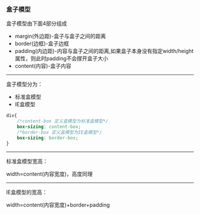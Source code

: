 ### 盒子模型
盒子模型由下面4部分组成     
* margin(外边距)-盒子与盒子之间的距离
* border(边框)-盒子边框
* padding(内边距)-内容与盒子之间的距离,如果盒子本身没有指定width/height属性，则此时padding不会撑开盒子大小
* content(内容)-盒子内容        
<hr>    

盒子模型分为：
* 标准盒模型
* IE盒模型
```css
div{
    /*content-box 定义盒模型为标准盒模型*/
    box-sizing: content-box;
    /*border-box 定义盒模型为IE盒模型*/
    box-sizing: border-box;
}
```
<hr>    
标准盒模型宽高：              

width=content(内容宽度)，高度同理    
<hr>
IE盒模型的宽高：    

width=content(内容宽度)+border+padding